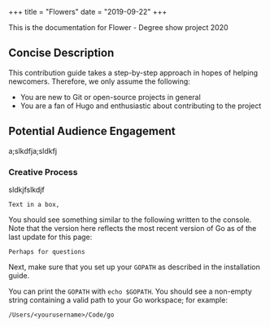 +++
title = "Flowers"
date = "2019-09-22"
+++

This is the documentation for Flower - Degree show project 2020

<!--more-->

## Concise Description

This contribution guide takes a step-by-step approach in hopes of helping newcomers. Therefore, we only assume the following:

* You are new to Git or open-source projects in general
* You are a fan of Hugo and enthusiastic about contributing to the project

## Potential Audience Engagement

a;slkdfja;sldkfj

### Creative Process

sldkjfslkdjf

```
Text in a box,
```

You should see something similar to the following written to the console. Note that the version here reflects the most recent version of Go as of the last update for this page:

```
Perhaps for questions
```

Next, make sure that you set up your `GOPATH` as described in the installation guide.

You can print the `GOPATH` with `echo $GOPATH`. You should see a non-empty string containing a valid path to your Go workspace; for example:

```
/Users/<yourusername>/Code/go
```
